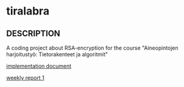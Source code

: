 # tiralabra
## DESCRIPTION
A coding project about RSA-encryption for the course "Aineopintojen harjoitustyö: Tietorakenteet ja algoritmit"

[implementation document](https://github.com/Sangsami/tiralabra/blob/main/documents/implementation%20document.md)

[weekly report 1](https://github.com/Sangsami/tiralabra/blob/main/documents/weekly%20report%201.md)
